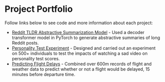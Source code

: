 # Project Portfolio

Follow links below to see code and more information about each project:

- [Reddit TLDR Abstractive Summarization Model](https://github.com/trevor-johnson/portfolio/tree/main/projects/reddit_summarization) - Used a decoder transformer model in PyTorch to generate abstractive summaries of long Reddit posts. 
- [Personality Test Experiment](https://github.com/trevor-johnson/portfolio/tree/main/projects/personality_test_experiment) - Designed and carried out an experiment on 500+ individuals to test the impacts of watching a sad video on personality test scores. 
- [Predicting Flight Delays]() - Combined over 600m records of flight and weather data to predict whether or not a flight would be delayed, 15 minutes before departure time. 

